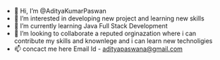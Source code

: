 - 👋 Hi, I’m @AdityaKumarPaswan
- 👀 I’m interested in developing new project and learning new skills 
- 🌱 I’m currently learning Java Full Stack Development
- 💞️ I’m looking to collaborate a reputed orginazation where i can contribute my skills and knownlege  and i can learn new technoligies
- 📫 concact me here Email Id - adityapaswana@gmail.com

<!---
AdityaKumarPaswan is a ✨ special ✨ repository because its `README.md` (this file) appears on your GitHub profile.
You can click the Preview link to take a look at your changes.
--->
